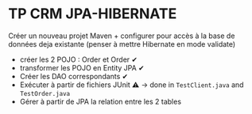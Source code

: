 # TP CRM JPA-HIBERNATE


Créer un nouveau projet Maven + configurer pour accès à la base de données deja existante (penser à mettre Hibernate en mode validate)
- créer les 2 POJO : Order et Order ✔
- transformer les POJO en Entity JPA ✔
- Créer les DAO correspondants ✔
- Exécuter à partir de fichiers JUnit ⚠ &rarr; done in `TestClient.java` and `TestOrder.java`
- Gérer à partir de JPA la relation entre les 2 tables

